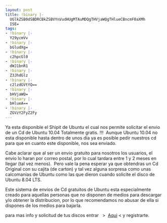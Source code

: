 ```yaml
---
layout: post
title: !binary |-
  UGlkZSB0dSBDRCBkZSBVYnVudHUgMTAuMDQgTHVjaWQgTHlueCBncmF0aXMh
  ISE=
tags:
- !binary |-
  Y29ycmVv
- !binary |-
  bGludXg=
- !binary |-
  c2hpcGl0
- !binary |-
  dWJ1bnR1
- !binary |-
  Z3JhdGlz
- !binary |-
  c2lzdGVtYQ==
- !binary |-
  bHVjaWQ=
- !binary |-
  bHlueA==
- !binary |-
  ZGVzY2FyZ2Fy
---
```

Ya esta disponible el Shipit de Ubuntu el cual nos  permite solicitar el envio de un Cd de Ubuntu 10.04 Totalmente gratis.  !!!  Aunque Ubuntu 10.04 no esta disponible hasta dentro de unos dia ya  es posible pedir nuestros cd para que en cuanto este disponible, nos sea  enviado.

Cabe aclarar que al ser un envio gratuito para  nosotros los usuarios, el envio lo haran por correo postal, por lo cual  tardara entre 1 y 2 meses en llegar (tal vez menos).  Pero vale la pena  esperar ya que obtendras un Cd Original con su cajita (de carton) y tal  vez alguna sorpresa como unas calcomanias de Ubuntu como las que dieron  cuando solicite el disco de Ubuntu 8.04 LTS.

Este sistema de envios de Cd gratuitos de Ubuntu esta especialmente  creado para aquellas personas que no disponen de medios para descargar  y/o obtener la distribucion, por lo que recomendamos no abusar de ella  si dispones de los medios para bajarla.

para mas info y solicitud de tus discos entrar   &gt;  <a href="https://shipit.ubuntu.com/" target="_blank">Aqui</a> &lt; y registrarte.
